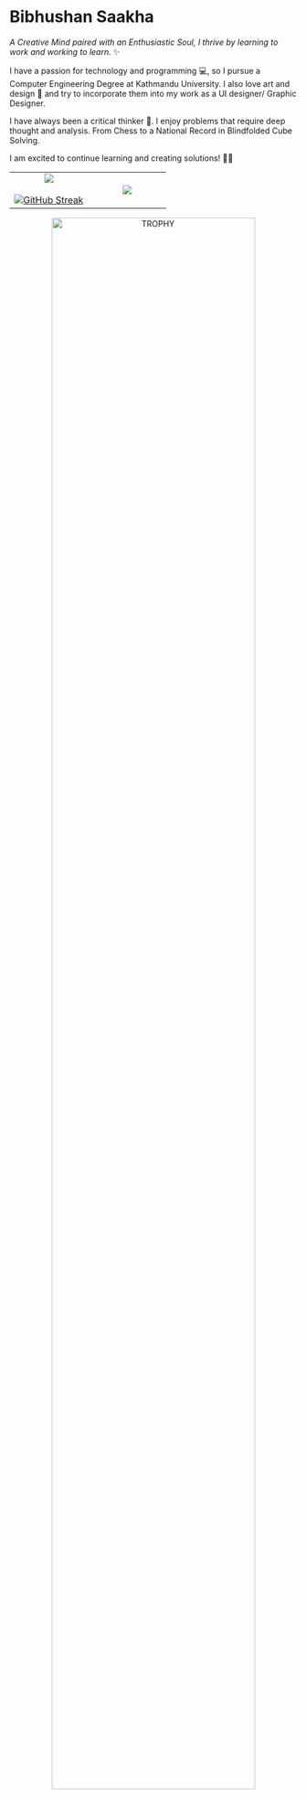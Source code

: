 

Bibhushan Saakha
=================

*A Creative Mind paired with an Enthusiastic Soul, I thrive by learning to work and working to learn.* ✨

I have a passion for technology and programming 💻, so I pursue a Computer Engineering Degree at Kathmandu University. I also love art and design 🎨 and try to incorporate them into my work as a UI designer/ Graphic Designer. 

I have always been a critical thinker 🧠. I enjoy problems that require deep thought and analysis. From Chess to a National Record in Blindfolded Cube Solving. 

I am excited to continue learning and creating solutions! 🤩🎉
<!--
## Skills

- Adobe Illustrator 🎨
- Adobe Indesign 📐
- Figma 💻
- Canva 🎨
- HTML 🌐
- CSS 🎨
- JavaScript 💻
- Flutter 📱
- Python 🐍


**bibhushansaakha/bibhushansaakha** is a ✨ _special_ ✨ repository because its `README.md` (this file) appears on your GitHub profile.

Here are some ideas to get you started:

- 🔭 I’m currently working on ...
- 🌱 I’m currently learning ...
- 👯 I’m looking to collaborate on ...
- 🤔 I’m looking for help with ...
- 💬 Ask me about ...
- 📫 How to reach me: ...
- 😄 Pronouns: ...
- ⚡ Fun fact: ...
-->

<!--- stats & Trophy (start) -->
<p align="center">
  <!--- stats (start) -->
<table align="center">
<tr border="none">
<td width="50%" align="center">
  
  <img  align="center"  src="https://github-readme-stats.vercel.app/api?username=bibhushansaakha&theme=dark&show_icons=true&count_private=true" />
  <br></br>
<a href="https://git.io/streak-stats"><img src="https://github-readme-streak-stats.herokuapp.com?user=bibhushansaakha" alt="GitHub Streak" /></a>
</td>

<td width="50%" align="center">

  <img  align="center"  src="https://github-readme-stats.vercel.app/api/top-langs/?username=bibhushansaakha&layout=compact&theme=dark&hide_border=false&no-bg=true&no-frame=true&langs_count=10"/>
  
  </td>
</tr>
</table>
<!--- stats (end) -->

<!--- trophy (start) -->
<div align=center>
  <a href="https://github.com/ryo-ma/github-profile-trophy" title="Go to Source">
      <img align="center" width=84% src="https://github-profile-trophy.vercel.app/?username=bibhushansaakha&theme=radical&row=1&column=7&margin-h=15&margin-w=5&no-bg=true" alt="TROPHY" />
    </a>
</div>
<!--- trophy (start) -->


</p>        
<!--- stats (end) -->







<!--profile visit count-->
<div align="center">
  

  
</div>
